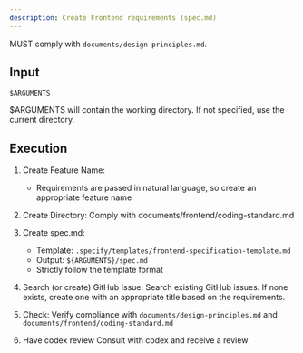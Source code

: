 ```yaml
---
description: Create Frontend requirements (spec.md)
---
```


MUST comply with `documents/design-principles.md`.

## Input

```text
$ARGUMENTS
```

$ARGUMENTS will contain the working directory. If not specified, use the current directory.

## Execution

1. Create Feature Name:
   - Requirements are passed in natural language, so create an appropriate feature name

2. Create Directory:
   Comply with documents/frontend/coding-standard.md

3. Create spec.md:
   - Template: `.specify/templates/frontend-specification-template.md`
   - Output: `${ARGUMENTS}/spec.md`
   - Strictly follow the template format

4. Search (or create) GitHub Issue:
   Search existing GitHub issues.
   If none exists, create one with an appropriate title based on the requirements.

5. Check:
   Verify compliance with `documents/design-principles.md` and `documents/frontend/coding-standard.md`

6. Have codex review
   Consult with codex and receive a review

